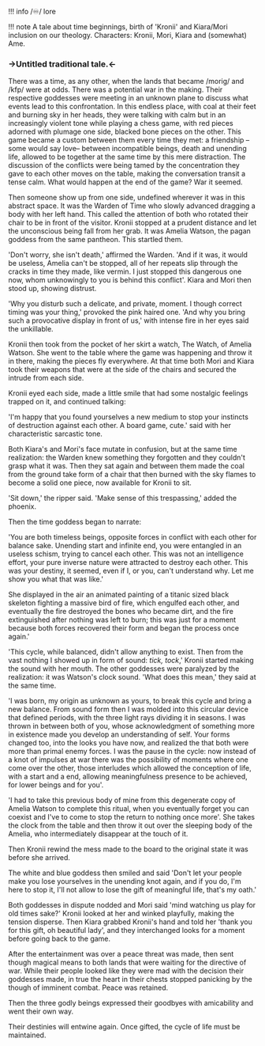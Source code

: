 !!! info
 	/♾️/ lore

!!! note A tale about time beginnings, birth of 'Kronii' and Kiara/Mori inclusion on our theology.
	Characters: Kronii, Mori, Kiara and (somewhat) Ame.

### ->Untitled traditional tale.<-

There was a time, as any other, when the lands that became /morig/ and /kfp/ were at odds. There was a potential war in the making. Their respective goddesses were meeting in an unknown plane to discuss what events lead to this confrontation. In this endless place, with coal at their feet and burning sky in her heads, they were talking with calm but in an increasingly violent tone while playing a chess game, with red pieces adorned with plumage one side, blacked bone pieces on the other. This game became a custom between them every time they met: a friendship –some would say love– between incompatible beings, death and unending life, allowed to be together at the same time by this mere distraction. The discussion of the conflicts were being tamed by the concentration they gave to each other moves on the table, making the conversation transit a tense calm. What would happen at the end of the game? War it seemed. 

Then someone show up from one side, undefined wherever it was in this abstract space. It was the Warden of Time who slowly advanced dragging a body with her left hand. This called the attention of both who rotated their chair to be in front of the visitor. Kronii stopped at a prudent distance and let the unconscious being fall from her grab. It was Amelia Watson, the pagan goddess from the same pantheon. This startled them.

'Don't worry, she isn't death,' affirmed the Warden. 'And if it was, it would be useless, Amelia can't be stopped, all of her repeats slip through the cracks in time they made, like vermin. I just stopped this dangerous one now, whom unknowingly to you is behind this conflict'. Kiara and Mori then stood up, showing distrust.

'Why you disturb such a delicate, and private, moment. I though correct timing was your thing,' provoked the pink haired one.
'And why you bring such a provocative display in front of us,' with intense fire in her eyes said the unkillable.

Kronii then took from the pocket of her skirt a watch, The Watch, of Amelia Watson. She went to the table where the game was happening and throw it in there, making the pieces fly everywhere. At that time both Mori and Kiara took their weapons that were at the side of the chairs and secured the intrude from each side.

Kronii eyed each side, made a little smile that had some nostalgic feelings trapped on it, and continued talking:

'I'm happy that you found yourselves a new medium to stop your instincts of destruction against each other. A board game, cute.' said with her characteristic sarcastic tone.

Both Kiara's and Mori's face mutate in confusion, but at the same time realization: the Warden knew something they forgotten and they couldn't grasp what it was. Then they sat again and between them made the coal from the ground take form of a chair that then burned with the sky flames to become a solid one piece, now available for Kronii to sit.

'Sit down,' the ripper said.
'Make sense of this trespassing,' added the phoenix.

Then the time goddess began to narrate:

'You are both timeless beings, opposite forces in conflict with each other for balance sake. Unending start and infinite end, you were entangled in an useless schism, trying to cancel each other. This was not an intelligence effort, your pure inverse nature were attracted to destroy each other. This was your destiny, it seemed, even if I, or you, can't understand why. Let me show you what that was like.'

She displayed in the air an animated painting of a titanic sized black skeleton fighting a massive bird of fire, which engulfed each other, and eventually the fire destroyed the bones who became dirt, and the fire extinguished after nothing was left to burn; this was just for a moment because both forces recovered their form and began the process once again.'

'This cycle, while balanced, didn't allow anything to exist. Then from the vast nothing I showed up in form of sound: *tick, tock*,' Kronii started making the sound with her mouth. The other goddesses were paralyzed by the realization: it was Watson's clock sound. 'What does this mean,' they said at the same time.

'I was born, my origin as unknown as yours, to break this cycle and bring a new balance. From sound form then I was molded into this circular device that defined periods, with the three light rays dividing it in seasons. I was thrown in between both of you, whose acknowledgment of something more in existence made you develop an understanding of self. Your forms changed too, into the looks you have now, and realized the that both were more than primal enemy forces. I was the pause in the cycle: now instead of a knot of impulses at war there was the possibility of moments where one come over the other, those interludes which allowed the conception of life, with a start and a end, allowing meaningfulness presence to be achieved, for lower beings and for you'.

'I had to take this previous body of mine from this degenerate copy of Amelia Watson to complete this ritual, when you eventually forget you can coexist and I've to come to stop the return to nothing once more'. She takes the clock from the table and then throw it out over the sleeping body of the Amelia, who intermediately disappear at the touch of it.

Then Kronii rewind the mess made to the board to the original state it was before she arrived. 

The white and blue goddess then smiled and said 'Don't let your people make you lose yourselves in the unending knot again, and if you do, I'm here to stop it, I'll not allow to lose the gift of meaningful life, that's my oath.'

Both goddesses in dispute nodded and Mori said 'mind watching us play for old times sake?' Kronii looked at her and winked playfully, making the tension disperse. Then Kiara grabbed Kronii's hand and told her 'thank you for this gift, oh beautiful lady', and they interchanged looks for a moment before going back to the game.

After the entertainment was over a peace threat was made, then sent though magical means to both lands that were waiting for the directive of war. While their people looked like they were mad with the decision their goddesses made, in true the heart in their chests stopped panicking by the though of imminent combat. Peace was retained. 

Then the three godly beings expressed their goodbyes with amicability and went their own way.

Their destinies will entwine again. Once gifted, the cycle of life must be maintained.